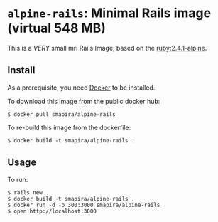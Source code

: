 # `alpine-rails`: Minimal Rails image (virtual 548 MB)

This is a *VERY* small mri Rails Image, based on the [ruby:2.4.1-alpine](https://hub.docker.com/_/ruby/).

## Install

As a prerequisite, you need [Docker](https://docker.com) to be installed.

To download this image from the public docker hub:

	$ docker pull smapira/alpine-rails

To re-build this image from the dockerfile:

	$ docker build -t smapira/alpine-rails .

## Usage

To run:

    $ rails new .
    $ docker build -t smapira/alpine-rails .
	$ docker run -d -p 300:3000 smapira/alpine-rails
	$ open http://localhost:3000


